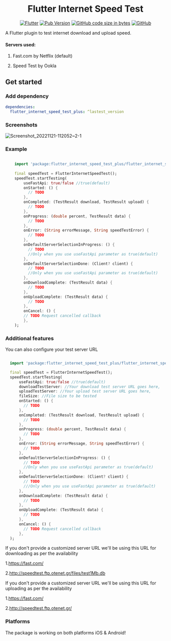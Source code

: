 <div align="center">

# Flutter Internet Speed Test

[![Flutter](https://img.shields.io/badge/_Flutter_-Plugin-grey.svg?&logo=Flutter&logoColor=white&labelColor=blue)](https://pub.dev/packages/flutter_internet_speed_test_plus)
[![Pub Version](https://img.shields.io/pub/v/flutter_internet_speed_test_plus?color=orange&label=version)](https://pub.dev/packages/flutter_internet_speed_test_plus)
[![GitHub code size in bytes](https://img.shields.io/github/languages/code-size/shaz-tech/flutter_internet_speed_test_plus?color=blueviolet)](https://pub.dev/packages/flutter_internet_speed_test_plus)
[![GitHub](https://img.shields.io/github/license/shaz-tech/flutter_internet_speed_test_plus)](https://pub.dev/packages/flutter_internet_speed_test_plus)
 
</div>
A Flutter plugin to test internet download and upload speed.

#### Servers used:

1. Fast.com by Netflix (default)

2. Speed Test by Ookla

## Get started

### Add dependency

```yaml
dependencies:
  flutter_internet_speed_test_plus: ^lastest_version
```

### Screenshots

![Screenshot_20221121-112052~2-1](https://user-images.githubusercontent.com/8435335/202976318-2fe97441-ee8f-4545-bf19-0245491c4c08.jpg)

### Example

```dart

    import 'package:flutter_internet_speed_test_plus/flutter_internet_speed_test_plus.dart';
    
    final speedTest = FlutterInternetSpeedTest();
    speedTest.startTesting(
        useFastApi: true/false //true(default)
        onStarted: () {
          // TODO
        },
        onCompleted: (TestResult download, TestResult upload) {
          // TODO
        },
        onProgress: (double percent, TestResult data) {
          // TODO
        },
        onError: (String errorMessage, String speedTestError) {
          // TODO
        },
        onDefaultServerSelectionInProgress: () {
          // TODO
          //Only when you use useFastApi parameter as true(default)
        },
        onDefaultServerSelectionDone: (Client? client) {
          // TODO
          //Only when you use useFastApi parameter as true(default)
        },
        onDownloadComplete: (TestResult data) {
          // TODO
        },
        onUploadComplete: (TestResult data) {
          // TODO
        },
        onCancel: () {
        // TODO Request cancelled callback
        },
    );

```

### Additional features

You can also configure your test server URL

```dart

  import 'package:flutter_internet_speed_test_plus/flutter_internet_speed_test_plus.dart';

  final speedTest = FlutterInternetSpeedTest();
  speedTest.startTesting(
      useFastApi: true/false //true(default)
      downloadTestServer: //Your download test server URL goes here,
      uploadTestServer: //Your upload test server URL goes here,
      fileSize: //File size to be tested
      onStarted: () {
        // TODO
      },
      onCompleted: (TestResult download, TestResult upload) {
        // TODO
      },
      onProgress: (double percent, TestResult data) {
        // TODO
      },
      onError: (String errorMessage, String speedTestError) {
        // TODO
      },
      onDefaultServerSelectionInProgress: () {
        // TODO
        //Only when you use useFastApi parameter as true(default)
      },
      onDefaultServerSelectionDone: (Client? client) {
        // TODO
        ///Only when you use useFastApi parameter as true(default)
      },
      onDownloadComplete: (TestResult data) {
        // TODO
      },
      onUploadComplete: (TestResult data) {
        // TODO
      },
      onCancel: () {
        // TODO Request cancelled callback
      },
  );

```

If you don't provide a customized server URL we'll be using this URL for downloading as per the
availability

1.https://fast.com/

2.http://speedtest.ftp.otenet.gr/files/test1Mb.db

If you don't provide a customized server URL we'll be using this URL for uploading as per the
availability

1.https://fast.com/

2.http://speedtest.ftp.otenet.gr/

### Platforms

The package is working on both platforms iOS & Android!
